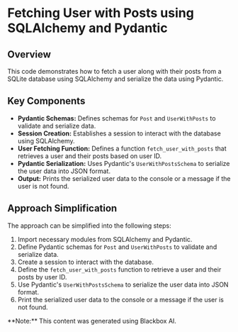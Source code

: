 # Fetching User with Posts using SQLAlchemy and Pydantic

## Overview

This code demonstrates how to fetch a user along with their posts from a SQLite database using SQLAlchemy and serialize the data using Pydantic.

## Key Components

*   **Pydantic Schemas:** Defines schemas for `Post` and `UserWithPosts` to validate and serialize data.
*   **Session Creation:** Establishes a session to interact with the database using SQLAlchemy.
*   **User Fetching Function:** Defines a function `fetch_user_with_posts` that retrieves a user and their posts based on user ID.
*   **Pydantic Serialization:** Uses Pydantic's `UserWithPostsSchema` to serialize the user data into JSON format.
*   **Output:** Prints the serialized user data to the console or a message if the user is not found.


## Approach Simplification

The approach can be simplified into the following steps:

1.  Import necessary modules from SQLAlchemy and Pydantic.
2.  Define Pydantic schemas for `Post` and `UserWithPosts` to validate and serialize data.
3.  Create a session to interact with the database.
4.  Define the `fetch_user_with_posts` function to retrieve a user and their posts by user ID.
5.  Use Pydantic's `UserWithPostsSchema` to serialize the user data into JSON format.
6.  Print the serialized user data to the console or a message if the user is not found.

<div class="note">**Note:** This content was generated using Blackbox AI.</div>